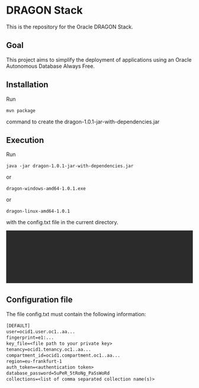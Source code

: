 # DRAGON Stack
This is the repository for the Oracle DRAGON Stack.

## Goal
This project aims to simplify the deployment of applications using an Oracle Autonomous Database Always Free.

## Installation
Run 
```
mvn package
```
command to create the dragon-1.0.1-jar-with-dependencies.jar

## Execution
Run 
```
java -jar dragon-1.0.1-jar-with-dependencies.jar
```
or
```
dragon-windows-amd64-1.0.1.exe
```
or
```
dragon-linux-amd64-1.0.1
```
with the config.txt file in the current directory.

![Run](/www/dragon.gif)

## Configuration file
The file config.txt must contain the following information:

```
[DEFAULT]
user=ocid1.user.oc1..aa...
fingerprint=e1:...
key_file=<file path to your private key>
tenancy=ocid1.tenancy.oc1..aa...
compartment_id=ocid1.compartment.oc1..aa...
region=eu-frankfurt-1
auth_token=<authentication token>
database_password=5uPeR_5tRoNg_PaSsWoRd
collections=<list of comma separated collection name(s)>
```
